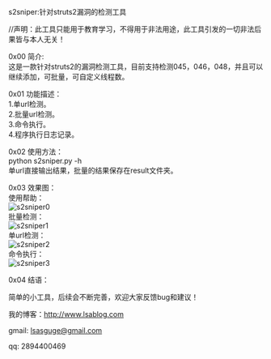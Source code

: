 s2sniper:针对struts2漏洞的检测工具

//声明：此工具只能用于教育学习，不得用于非法用途，此工具引发的一切非法后果皆与本人无关！

0x00 简介:<br>
这是一款针对struts2的漏洞检测工具，目前支持检测045，046，048，并且可以继续添加，可批量，可自定义线程数。

0x01 功能描述：<br>
1.单url检测。<br>
2.批量url检测。<br>
3.命令执行。<br>
4.程序执行日志记录。<br>

0x02 使用方法：<br>
python s2sniper.py -h<br>
单url直接输出结果，批量的结果保存在result文件夹。

0x03 效果图：<br>
使用帮助：<br>
![s2sniper0](https://github.com/theLSA/s2sniper/raw/master/demo/s2sniper0.png)
<br>批量检测：<br>
![s2sniper1](https://github.com/theLSA/s2sniper/raw/master/demo/s2sniper1.png)
<br>单url检测：<br>
![s2sniper2](https://github.com/theLSA/s2sniper/raw/master/demo/s2sniper2.png)
<br>命令执行：<br>
![s2sniper3](https://github.com/theLSA/s2sniper/raw/master/demo/s2sniper3.png)

0x04 结语：

简单的小工具，后续会不断完善，欢迎大家反馈bug和建议！<br>

我的博客：http://www.lsablog.com<br>

gmail: lsasguge@gmail.com

qq: 2894400469




